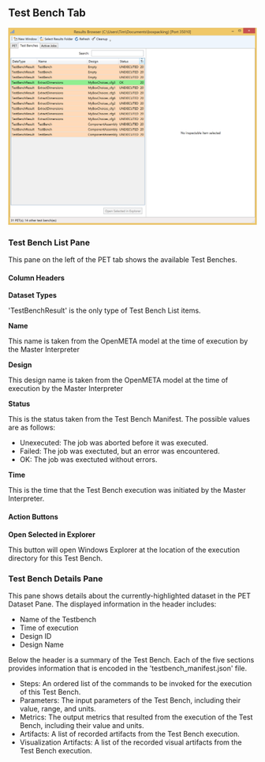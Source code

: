 ## Test Bench Tab

<img src="images/testbenchtab.png" alt="Test Bench Tab" style="width: 954px;"/>

### Test Bench List Pane

This pane on the left of the PET tab shows the available Test Benches.

#### Column Headers

**Dataset Types**

'TestBenchResult' is the only type of Test Bench List items.

**Name**

This name is taken from the OpenMETA model at the time of execution by the Master Interpreter

**Design**

This design name is taken from the OpenMETA model at the time of execution by the Master Interpreter

**Status**

This is the status taken from the Test Bench Manifest. The possible values are as follows:

* Unexecuted: The job was aborted before it was executed.
* Failed: The job was exectuted, but an error was encountered.
* OK: The job was exectuted without errors.

**Time**

This is the time that the Test Bench execution was initiated by the Master Interpreter.

#### Action Buttons

**Open Selected in Explorer**

This button will open Windows Explorer at the location of the execution directory for this Test Bench.  

### Test Bench Details Pane

This pane shows details about the currently-highlighted dataset in the PET Dataset Pane. The displayed information in the header includes:

* Name of the Testbench
* Time of execution
* Design ID
* Design Name

Below the header is a summary of the Test Bench. Each of the five sections provides information that is encoded in the 'testbench_manifest.json' file.

* Steps: An ordered list of the commands to be invoked for the execution of this Test Bench.
* Parameters: The input parameters of the Test Bench, including their value, range, and units.
* Metrics: The output metrics that resulted from the execution of the Test Bench, including their value and units.
* Artifacts: A list of recorded artifacts from the Test Bench execution.
* Visualization Artifacts: A list of the recorded visual artifacts from the Test Bench execution.